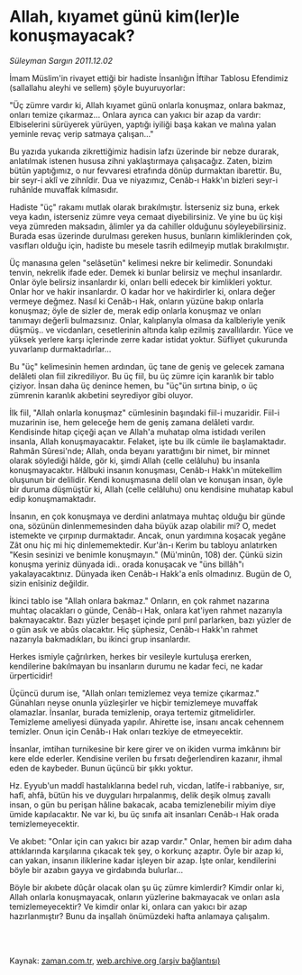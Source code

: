 # Allah, kıyamet günü kim(ler)le konuşmayacak?

*Süleyman Sargın 2011.12.02*

<td class="columnist-detail">
<p>İmam Müslim'in rivayet ettiği bir hadiste İnsanlığın İftihar Tablosu Efendimiz (sallallahu aleyhi ve sellem) şöyle buyuruyorlar:</p>
<p>
<div id="haberMetinDiv">
<p>"Üç zümre vardır ki, Allah kıyamet günü onlarla konuşmaz, onlara bakmaz, onları temize çıkarmaz... Onlara ayrıca can yakıcı bir azap da vardır: Elbiselerini sürüyerek yürüyen, yaptığı iyiliği başa kakan ve malına yalan yeminle revaç verip satmaya çalışan..."
<p>Bu yazıda yukarıda zikrettiğimiz hadisin lafzı üzerinde bir nebze durarak, anlatılmak istenen hususa zihni yaklaştırmaya çalışacağız. Zaten, bizim bütün yaptığımız, o nur fevvaresi etrafında dönüp durmaktan ibarettir. Bu, bir seyr-i aklî ve zihnîdir. Dua ve niyazımız, Cenâb-ı Hakk'ın bizleri seyr-i ruhânîde muvaffak kılmasıdır.
<p>Hadiste "üç" rakamı mutlak olarak bırakılmıştır. İsterseniz siz buna, erkek veya kadın, isterseniz zümre veya cemaat diyebilirsiniz. Ve yine bu üç kişi veya zümreden maksadın, âlimler ya da cahiller olduğunu söyleyebilirsiniz. Burada esas üzerinde durulması gereken husus, bunların kimliklerinden çok, vasıfları olduğu için, hadiste bu mesele tasrih edilmeyip mutlak bırakılmıştır.
<p>Üç manasına gelen "selâsetün" kelimesi nekre bir kelimedir. Sonundaki tenvin, nekrelik ifade eder. Demek ki bunlar belirsiz ve meçhul insanlardır. Onlar öyle belirsiz insanlardır ki, onları belli edecek bir kimlikleri yoktur. Onlar hor ve hakir insanlardır. O kadar hor ve hakirdirler ki, onlara değer vermeye değmez. Nasıl ki Cenâb-ı Hak, onların yüzüne bakıp onlarla konuşmaz; öyle de sizler de, merak edip onlarla konuşmaz ve onları tanımayı değerli bulmazsınız. Onlar, kalıplarıyla olmasa da kalbleriyle yenik düşmüş.. ve vicdanları, cesetlerinin altında kalıp ezilmiş zavallılardır. Yüce ve yüksek yerlere karşı içlerinde zerre kadar istidat yoktur. Süfliyet çukurunda yuvarlanıp durmaktadırlar...
<p>Bu "üç" kelimesinin hemen ardından, üç tane de geniş ve gelecek zamana delâleti olan fiil zikrediliyor. Bu üç fiil, bu üç zümre için karanlık bir tablo çiziyor. İnsan daha üç denince hemen, bu "üç"ün sırtına binip, o üç zümrenin karanlık akıbetini seyrediyor gibi oluyor.
<p>İlk fiil, "Allah onlarla konuşmaz" cümlesinin başındaki fiil-i muzaridir. Fiil-i muzarinin ise, hem geleceğe hem de geniş zamana delâleti vardır. Kendisinde hitap çiçeği açan ve Allah'a muhatap olma istidadı verilen insanla, Allah konuşmayacaktır. Felaket, işte bu ilk cümle ile başlamaktadır. Rahmân Sûresi'nde; Allah, onda beyanı yarattığını bir nimet, bir minnet olarak söylediği hâlde, gör ki, şimdi Allah (celle celâluhu) bu insanla konuşmayacaktır. Hâlbuki insanın konuşması, Cenâb-ı Hakk'ın mütekellim oluşunun bir delilidir. Kendi konuşmasına delil olan ve konuşan insan, öyle bir duruma düşmüştür ki, Allah (celle celâluhu) onu kendisine muhatap kabul edip konuşmamaktadır.
<p>İnsanın, en çok konuşmaya ve derdini anlatmaya muhtaç olduğu bir günde ona, sözünün dinlenmemesinden daha büyük azap olabilir mi? O, medet istemekte ve çırpınıp durmaktadır. Ancak, onun yardımına koşacak yegâne Zât onu hiç mi hiç dinlememektedir. Kur'ân-ı Kerim bu tabloyu anlatırken "Kesin sesinizi ve benimle konuşmayın." (Mü'minûn, 108) der. Çünkü sizin konuşma yeriniz dünyada idi.. orada konuşacak ve "üns billâh"ı yakalayacaktınız. Dünyada iken Cenâb-ı Hakk'a enîs olmadınız. Bugün de O, sizin enîsiniz değildir.
<p>İkinci tablo ise "Allah onlara bakmaz." Onların, en çok rahmet nazarına muhtaç olacakları o günde, Cenâb-ı Hak, onlara kat'iyen rahmet nazarıyla bakmayacaktır. Bazı yüzler beşaşet içinde pırıl pırıl parlarken, bazı yüzler de o gün asık ve abûs olacaktır. Hiç şüphesiz, Cenâb-ı Hakk'ın rahmet nazarıyla bakmadıkları, bu ikinci grup insanlardır.
<p>Herkes ismiyle çağrılırken, herkes bir vesileyle kurtuluşa ererken, kendilerine bakılmayan bu insanların durumu ne kadar feci, ne kadar ürperticidir!
<p>Üçüncü durum ise, "Allah onları temizlemez veya temize çıkarmaz." Günahları neyse onunla yüzleşirler ve hiçbir temizlemeye muvaffak olamazlar. İnsanlar, burada temizlenip, oraya tertemiz gitmelidirler. Temizleme ameliyesi dünyada yapılır. Ahirette ise, insanı ancak cehennem temizler. Onun için Cenâb-ı Hak onları tezkiye de etmeyecektir.
<p>İnsanlar, imtihan turnikesine bir kere girer ve on ikiden vurma imkânını bir kere elde ederler. Kendisine verilen bu fırsatı değerlendiren kazanır, ihmal eden de kaybeder. Bunun üçüncü bir şıkkı yoktur.
<p>Hz. Eyyub'un maddî hastalıklarına bedel ruh, vicdan, latîfe-i rabbaniye, sır, hafî, ahfâ, bütün his ve duyguları hırpalanmış, delik deşik olmuş zavallı insan, o gün bu perişan hâline bakacak, acaba temizlenebilir miyim diye ümide kapılacaktır. Ne var ki, bu üç sınıfa ait insanları Cenâb-ı Hak orada temizlemeyecektir.
<p>Ve akıbet: "Onlar için can yakıcı bir azap vardır." Onlar, hemen bir adım daha attıklarında karşılarına çıkacak tek şey, o korkunç azaptır. Öyle bir azap ki, can yakan, insanın iliklerine kadar işleyen bir azap. İşte onlar, kendilerini böyle bir azabın gayya ve girdabında bulurlar...
<p>Böyle bir akıbete dûçâr olacak olan şu üç zümre kimlerdir? Kimdir onlar ki, Allah onlarla konuşmayacak, onların yüzlerine bakmayacak ve onları asla temizlemeyecektir? Ve kimdir onlar ki, onlara can yakıcı bir azap hazırlanmıştır? Bunu da inşallah önümüzdeki hafta anlamaya çalışalım.</p></p></p></p></p></p></p></p></p></p></p></p></p></p></div>
</p>


<p><br>
		 </br></p></td>

Kaynak: [zaman.com.tr](http://zaman.com.tr/yazar.do?yazino=1208735), [web.archive.org (arşiv bağlantısı)](http://web.archive.org/web/20120306071956/http://www.zaman.com.tr:80/yazar.do?yazino=1208735)
